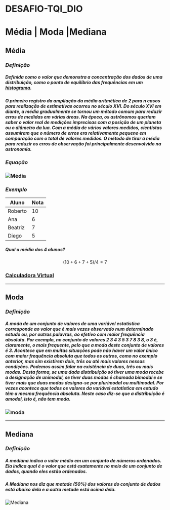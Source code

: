 



# DESAFIO-TQI_DIO

# Média | Moda |Mediana 

## Média

### *Definição*

##### Definida como o valor que demonstra a concentração dos dados de uma distribuição, como o ponto de equilíbrio das frequências em um [histograma](https://pt.wikipedia.org/wiki/Histograma).

##### O primeiro registro da ampliação da média aritmética de 2 para *n* casos para realização de estimativas ocorreu no século XVI. Do século XVI em diante, a média gradualmente se tornou um método comum para reduzir erros de medidas em várias áreas. Na época, os astrônomos queriam saber o valor real de medições imprecisas com a posição de um planeta ou o diâmetro da lua. Com a média de vários valores medidos, cientistas assumiram que o número de erros era relativamente pequeno em comparação com o total de valores medidos. O método de tirar a média para reduzir os erros de observação foi principalmente desenvolvido na astronomia.

### *Equação*

### ![Média](https://wikimedia.org/api/rest_v1/media/math/render/svg/c938ca170f8c4a5d2dddecabc5ae1d5eb5f35a2b)

### *Exemplo*

| Aluno   | Nota |
| ------------ | --------- |
| Roberto | 10   |
| Ana     | 6    |
| Beatriz | 7    |
| Diego   | 5    |

##### Qual a média dos 4 alunos?

$$
(10+6+7+5)/4 =7
$$

### [Calculadora Virtual](https://www.calculadoraonline.com.br/calculadora-virtual-gratis)

------

## Moda

### *Definição*

##### A moda de um conjunto de valores de uma variável estatística corresponde ao valor que é mais vezes observado num determinado estudo ou, por outras palavras, ao efetivo com maior frequência absoluta. Por exemplo, no conjunto de valores 2 3 4 3 5 3 7 8 3 8, o 3 é, claramente, o mais frequente, pelo que a moda deste conjunto de valores é 3. Acontece que em muitas situações pode não haver um valor único com maior frequência absoluta que todos os outros, como no exemplo anterior, mas sim existirem dois, três ou até mais valores nessas condições. Podemos assim falar na existência de duas, três ou mais modas. Desta forma, se uma dada distribuição só tiver uma moda recebe a designação de unimodal, se tiver duas modas é chamada bimodal e se tiver mais que duas modas designa-se por plurimodal ou multimodal. Por vezes acontece que todos os valores da variável estatística em estudo têm a mesma frequência absoluta. Neste caso diz-se que a distribuição é amodal, isto é, não tem moda.



### ![moda](http://s3-sa-east-1.amazonaws.com/descomplica-blog/wp-content/uploads/2015/09/mode.gif)

------

## Mediana

### *Definição*

##### A mediana indica o valor médio em um conjunto de números ordenados. Ela indica qual é o valor que está exatamente no meio de um conjunto de dados, quando eles estão ordenados.

##### A Mediana nos diz que metade (50%) dos valores do conjunto de dados está abaixo dela e a outra metade está acima dela.
![Mediana](https://educa.ibge.gov.br/images/vamoscontar/recursos/mediana/mediana_animacao4.gif)



























